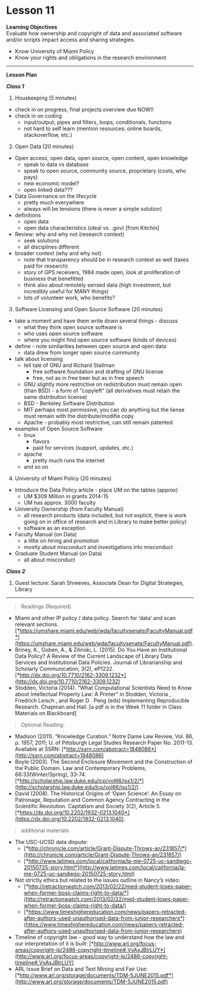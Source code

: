 Lesson 11
========

**Learning Objectives**  
Evaluate how ownership and copyright of data and associated software and/or scripts impact access and sharing strategies.
  - Know University of Miami Policy
  - Know your rights and obligations in the research environment

---

**Lesson Plan**
  
*__Class 1__*  

1. Houskeeping (5 minutes)
  - check in on progress, final projects overview due NOW!!
  - check in on coding
    - input/output, pipes and filters, loops, conditionals, functions
    - not hard to self learn (mention resources: online boards, stackoverflow, etc.)
2. Open Data (20 minutes)
  - Open access, open data, open source, open content, open knowledge
    - speak to data vs database
    - speak to open source, community source, proprietary (costs, who pays)
    - new economic model? 
    - open linked data???
  - Data Governance on the lifecycle
    - pretty much everywhere
    - always will be tensions (there is never a simple solution)
  - definitions
    - open data
    - open data characteristics (ideal vs. .gov) [from Kitchin]
  - Review: why and why not (research context)
    - seek solutions
    - all disciplines different
  - broader context (why and why not)
    - note that transparency should be in research context as well (taxes paid for research)
    - story of GPS receivers, 1984 made open, look at proliferation of business that benefitted
    - think also about remotely sensed data (high investment, but incredibly useful for MANY things)
    - lots of volunteer work, who benefits?
3. Software Licensing and Open Source Software (20 minutes)
  - take a moment and have them write down several things - discuss
    - what they think open source software is
    - who uses open source software
    - where you might find open source software (kinds of devices)
  - define - note similarities between open source and open data
    - data drew from longer open source community
  - talk about licensing
    - tell tale of GNU and Richard Stallman
      - free software foundation and drafting of GNU license
      - free, not as in free beer but as in free speech
    - GNU slightly more restrictive on redistribution must remain open (than BSD) - a form of "copyleft" (all derivatives must retain the same distribution license)
    - BSD - Berkeley Software Distribution
    - MIT perhaps most permissive, you can do anything but the liense must remain with the distribute/modifie copy
    - Apache - probably most restrictive, can still remain patented
  - examples of Open Source Software
    - linux
      - flavors
      - paid for services (support, updates, etc.)
    - apache
      - pretty much runs the internet
    - and so on
4. University of Miami Policy (20 minutes)
  - Introduce the Data Policy article - place UM on the tables (approx)
    - UM $309 Million in grants 2014-15
    - UM has approx. 3000 faculty
  - University Ownership (from Faculty Manual)
    - all research products (data included, but not explicit, there is work going on in office of research and in Library to make better policy)
    - software as an exception
  - Faculty Manual (on Data)
    - a little on hiring and promotion
    - mostly about misconduct and investigations into misconduct
  - Graduate Student Manual (on Data)
    - all about misconduct

*__Class 2__*  

1. Guest lecture: Sarah Shreeves, Associate Dean for Digital Strategies, Library
  
---

> Readings (Required)
  - Miami and other IP policy / data policy. Search for ‘data’ and scan relevant sections. [*https://umshare.miami.edu/web/wda/facultysenate/FacultyManual.pdf*](https://umshare.miami.edu/web/wda/facultysenate/FacultyManual.pdf).
  - Briney, K., Goben, A., & Zilinski, L. (2015). Do You Have an Institutional Data Policy? A Review of the Current Landscape of Library Data Services and Institutional Data Policies. Journal of Librarianship and Scholarly Communication, 3(2), eP1232. [*http://dx.doi.org/10.7710/2162-3309.1232*](http://dx.doi.org/10.7710/2162-3309.1232)
  - Stodden, Victoria (2014). "What Computational Scientists Need to Know about Intellectual Property Law: A Primer" in Stodden,  Victoria , Friedrich Leisch , and Roger D . Peng (eds) Implementing Reproducible Research. Chapman and Hall. [a pdf is in the Week 11 folder in Class Materials on Blackboard]

> Optional Reading:
  - Madison (2011).  “Knowledge Curation.” Notre Dame Law Review, Vol. 86, p. 1957, 2011; U. of Pittsburgh Legal Studies Research Paper No. 2011-13. Available at SSRN: [*http://ssrn.com/abstract=1848086*](http://ssrn.com/abstract=1848086)
  - Boyle (2003). The Second Enclosure Movement and the Construction of the Public Domain. Law and Contemporary Problems, 66:33(Winter/Spring), 33-74. [*http://scholarship.law.duke.edu/lcp/vol66/iss1/2/*](http://scholarship.law.duke.edu/lcp/vol66/iss1/2/).
  - David (2008). The Historical Origins of ‘Open Science’: An Essay on Patronage, Reputation and Common Agency Contracting in the Scientific Revolution. Capitalism and Society 3(2), Article 5. [*https://dx.doi.org/10.2202/1932-0213.1040*](https://dx.doi.org/10.2202/1932-0213.1040).

> additional materials
  - The USC–UCSD data dispute:
    - [*http://chronicle.com/article/Grant-Dispute-Throws-an/231857/*](http://chronicle.com/article/Grant-Dispute-Throws-an/231857/)
    - [*http://www.latimes.com/local/california/la-me-0725-uc-sandiego-20150725-story.html*](http://www.latimes.com/local/california/la-me-0725-uc-sandiego-20150725-story.html)
  - Not strictly ethics but related to the issues outline in Nancy’s video:
    - [*http://retractionwatch.com/2013/02/22/med-student-loses-paper-when-former-boss-claims-right-to-data/*](http://retractionwatch.com/2013/02/22/med-student-loses-paper-when-former-boss-claims-right-to-data/)
    - [*https://www.timeshighereducation.com/news/papers-retracted-after-authors-used-unauthorised-data-from-junior-researchers*](https://www.timeshighereducation.com/news/papers-retracted-after-authors-used-unauthorised-data-from-junior-researchers)
  - Timeline of copyright law – good way to understand how the law and our interpretation of it is built: [*http://www.arl.org/focus-areas/copyright-ip/2486-copyright-timeline#.VvAxJBIrLUY*](http://www.arl.org/focus-areas/copyright-ip/2486-copyright-timeline#.VvAxJBIrLUY)
  - ARL Issue Brief on Data and Text Mining and Fair Use: [*http://www.arl.org/storage/documents/TDM-5JUNE2015.pdf*](http://www.arl.org/storage/documents/TDM-5JUNE2015.pdf)
